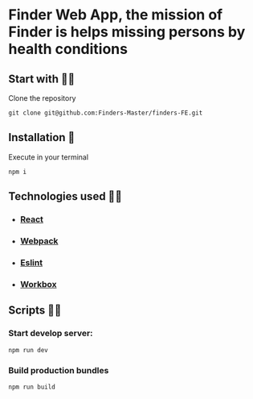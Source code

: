 # Finder Web App, the mission of Finder is helps missing persons by health conditions

## Start with 👨‍🚀

Clone the repository

    git clone git@github.com:Finders-Master/finders-FE.git

## Installation 🔧

Execute in your terminal

    npm i

## Technologies used 👨‍💻

- ### [React](https://github.com/facebook/react)
- ### [Webpack](https://github.com/webpack/webpack)
- ### [Eslint](https://github.com/eslint/eslint)
- ### [Workbox](https://developers.google.com/web/tools/workbox)

## Scripts 🏃‍♀️

### Start develop server:

    npm run dev

### Build production bundles

    npm run build
